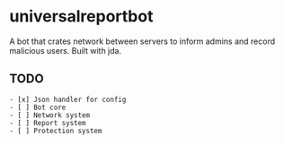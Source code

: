 # universalreportbot
A bot that crates network between servers to inform admins and record malicious users.
Built with jda.

## TODO
```
- [x] Json handler for config
- [ ] Bot core
- [ ] Network system
- [ ] Report system
- [ ] Protection system
```
